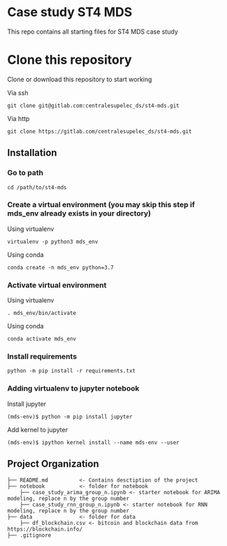 # Case study ST4 MDS

This repo contains all starting files for ST4 MDS case study

# Clone this repository

Clone or download this repository to start working

Via ssh

`git clone git@gitlab.com:centralesupelec_ds/st4-mds.git`

Via http

`git clone https://gitlab.com/centralesupelec_ds/st4-mds.git`

## Installation

### Go to path

`cd /path/to/st4-mds`

### Create a virtual environment (you may skip this step if mds_env already exists in your directory)

Using virtualenv

`virtualenv -p python3 mds_env`

Using conda

`conda create -n mds_env python=3.7`

### Activate virtual environment

Using virtualenv

`. mds_env/bin/activate`

Using conda

`conda activate mds_env`

### Install requirements

`python -m pip install -r requirements.txt`

### Adding virtualenv to jupyter notebook

Install jupyter

`(mds-env)$ python -m pip install jupyter`

Add kernel to jupyter

`(mds-env)$ ipython kernel install --name mds-env --user`


## Project Organization

    ├── README.md          <- Contains desctiption of the project
    ├── notebook           <- folder for notebook
        ├── case_study_arima_group_n.ipynb <- starter notebook for ARIMA modeling, replace n by the group number
        ├── case_study_rnn_group_n.ipynb <- starter notebook for RNN modeling, replace n by the group number
    ├── data               <- folder for data
        ├── df_blockchain.csv <- bitcoin and blockchain data from https://blockchain.info/
    ├── .gitignore

